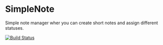 # SimpleNote
Simple note manager wher you can create short notes and assign different statuses.

[![Build Status](https://simplenotewpf.visualstudio.com/_apis/public/build/definitions/e1f3ee6206fe7a53cb080032f19665ed3206aee3/1/badge)](https://simplenotewpf.visualstudio.com/MyFirstProject/_build/index?definitionId=1)
